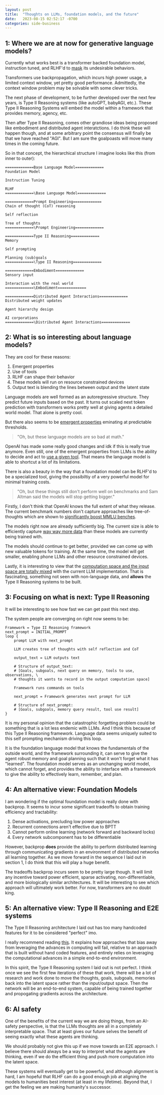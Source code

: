 ```yaml
---
layout: post
title:  "Thoughts on LLMs, foundation models, and the future"
date:   2023-08-15 02:52:17 -0700
categories: side-business
---
```


## 1: Where we are at now for generative language models?

Currently what works best is a transformer backed foundation model, instruction tuned, and RLHF'd to [mask](https://pbs.twimg.com/media/FtijcL9agAAFI9S.jpg) its undesirable behaviors.

Transformers use backpropagation, which incurs high power usage, a limited context window, yet pretty good performance. Admittedly, the context window problem may be solvable with some clever tricks.

The next phase of development, to be further developed over the next few years, is Type II Reasoning systems (like autoGPT, babyAGI, etc.). These Type II Reasoning Systems will embed the model within a framework that provides memory, agency, etc.

Then after Type II Reasoning, comes other grandiose ideas being proposed like embodiment and distributed agent interatctions. I do think these will happen though, and at some arbitrary point the consensus will finally be that we have reached "AGI". But I am sure the goalpoasts will move many times in the coming future.

So in that concept, the hierarchical structure I imagine looks like this (from inner to outer):
```
=============Base Language Model=============
Foundation Model

Instruction Tuning

RLHF
=============\Base Language Model=============

=============Prompt Engineering=============
Chain of thought (CoT) reasoning

Self reflection

Tree of thoughts
=============\Prompt Engineering=============

=============Type II Reasoning=============
Memory

Self prompting

Planning (sub)goals
=============\Type II Reasoning=============

=============Embodiment=============
Sensory input

Interaction with the real world
=============\Embodiment=============

=============Distributed Agent Interactions=============
Distributed weight updates

Agent hierarchy design

AI corporations
=============\Distributed Agent Interactions=============
```

## 2: What is so interesting about language models?

They are cool for these reasons:
1. Emergent properties
2. Use of tools
3. RLHF can shape their behavior
4. These models will run on resource constrained devices
5. Output text is blending the lines between output and the latent state

Language models are well formed as an autoregressive structure. They predict future inputs based on the past. It turns out scaled next token prediction with transformers works pretty well at giving agents a detailed world model. That alone is pretty cool.

But there also seems to be [emergent properties](https://arxiv.org/pdf/2206.07682.pdf) eminating at predictable thresholds.

> "Oh, but these language models are so bad at math."

OpenAI has made some really good changes and idk if this is really true anymore. Even still, one of the emergent properties from LLMs is the ability to decide and act to [use a given tool](https://arxiv.org/abs/2305.16291). That means the language model is able to shortcut a lot of its limitations.

There is also a beauty in the way that a foundation model can be RLHF'd to be a specialized tool, giving the possibiltiy of a very powerful model for minimal training costs.

> "Oh, but these things still don't perform well on benchmarks and Sam Altman said the models will stop getting bigger."

Firstly, I don't think that OpenAI knows the full extent of what they release. The current benchmark numbers don't capture approaches like tree-of-thoughts which are shown to [significantly boost MMLU benches](https://www.youtube.com/watch?v=wVzuvf9D9BU).

The models right now are already sufficiently big. The current size is able to efficiently capture [way way more data](https://lifearchitect.ai/chinchilla/) than these models are currently being trained with.

The models should continue to get better, provided we can come up with new valuable tokens for training. At the same time, the model will get smaller, enabling phone LLMs and other resource constrained devices.

Lastly, it is interesting to view that the [computation space and the input space are totally mixed](https://twitter.com/karpathy/status/1529288843207184384) with the current LLM implementation. That is fascinating, something not seen with non-language data, and __allows__ the Type II Reasoning systems to be built.


## 3: Focusing on what is next: Type II Reasoning

It will be interesting to see how fast we can get past this next step.

The system people are converging on right now seems to be:
```
Framework = Type II Reasoning framework
next_prompt = INITIAL_PROMPT
loop {
    prompt LLM with next_prompt

    LLM creates tree of thoughts with self reflection and CoT

    output_text = LLM outputs text

    # Structure of output_text:
    # [Goals, subgoals, next query on memory, tools to use, observations, \
    # thoughts it wants to record in the output computation space]

    Framework runs commands on tools

    next_prompt = Framework generates next prompt for LLM

    # Structure of next_prompt:
    # [Goals, subgoals, memory query result, tool use result]
}

```

It is my personal opinion that the catastrophic forgetting problem could be something that is a lot less endemic with LLMs. And I think this because of this Type II Reasoning framework. Language data seems uniquely suited to this self prompting mechanism driving this loop.

It is the foundation language model that knows the fundamentals of the outside world, and the framework surrounding it, can serve to give the agent robust memory and goal planning such that it won't forget what it has "learned". The foundation model serves as an unchanging world model, which cannot forget, and provides the ability to interface with a framework to give the ability to effectively learn, remember, and plan.

## 4: An alternative view: Foundation Models

I am wondering if the optimal foundation model is really done with backprop. It seems to incur some significant tradeoffs to obtain training efficiency and tractability:
1. Dense activations, precluding low power approaches
2. Recurrent connections aren't effective due to BPTT
3. Cannot perform online learning (network forward and backward locks)
4. Every network subcomponent has to be differentiable

However, backprop __does__ provide the ability to perform distributed learning through communicating gradients in an environment of distributed networks all learning together. As we move forward in the sequence I laid out in section 1, I do think that this will play a huge benefit.

The tradeoffs backprop incurs seem to be pretty large though. It will limit any incentive toward power efficient, sparse activating, non-differentiable, and more biologically similar architectures. It will be interesting to see which approach will ultimately work better. For now, transformers are no doubt king.

## 5: An alternative view: Type II Reasoning and E2E systems

The Type II Reasoning architecture I laid out has too many handcoded features for it to be considered "perfect" imo. 

I really recommend reading [this](http://www.incompleteideas.net/IncIdeas/BitterLesson.html). It explains how approaches that bias away from leveraging the advances in computing will fail, relative to an approach that is built without hand coded features, and entirely relies on leveraging the computational advances in a simple end-to-end environment.

In this spirit, the Type II Reasoning system I laid out is not perfect. I think once we see the first few iterations of these that work, there will be a lot of research and work done to move the thoughts, goals, subgoals, memories back into the latent space rather than the input/output space. Then the network will be an end-to-end system, capable of being trained together and propogating gradients across the architecture.

## 6: AI safety

One of the benefits of the current way we are doing things, from an AI-safety perspective, is that the LLMs thoughts are all in a completely interpretable space. That at least gives our future selves the benefit of seeing exactly what these agents are thinking. 

We should probably not give this up if we move towards an E2E approach. I believe there should always be a way to interpret what the agents are thinking, even if we do the efficient thing and push more computation into the latent space.

These systems will eventually get to be powerful, and although alignment is hard, I am hopeful that RLHF can do a good enough job at aligning the models to humanities best interest (at least in my lifetime). Beyond that, I get the feeling we are making humanity's successor.
